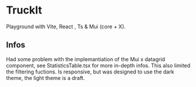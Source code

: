 # TruckIt
Playground with Vite, React , Ts &amp; Mui (core + X).

## Infos
Had some problem with the implemantiation of the Mui x datagrid component, see StatisticsTable.tsx for more in-depth infos.
This also limited the filtering fuctions.
Is responsive, but was designed to use the dark theme, the light theme is a draft.